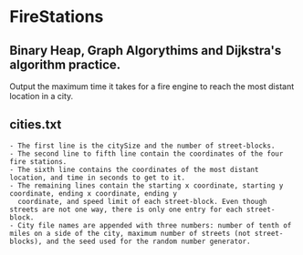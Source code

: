 # FireStations
## Binary Heap, Graph Algorythims and Dijkstra's algorithm practice.

Output the maximum time it takes for a fire engine to reach the most distant location in a city.

## cities.txt
	- The first line is the citySize and the number of street-blocks.
	- The second line to fifth line contain the coordinates of the four fire stations.
	- The sixth line contains the coordinates of the most distant location, and time in seconds to get to it.
	- The remaining lines contain the starting x coordinate, starting y coordinate, ending x coordinate, ending y
	  coordinate, and speed limit of each street-block. Even though streets are not one way, there is only one entry for each street-block.
	- City file names are appended with three numbers: number of tenth of miles on a side of the city, maximum number of streets (not street-blocks), and the seed used for the random number generator.
